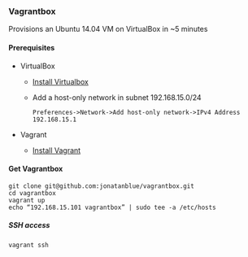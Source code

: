 ### Vagrantbox

Provisions an Ubuntu 14.04 VM on VirtualBox in ~5 minutes

#### Prerequisites

- VirtualBox

    - [Install Virtualbox](http://virtualbox.org/wiki/Downloads)


    - Add a host-only network in subnet 192.168.15.0/24

        ``Preferences->Network->Add host-only network->IPv4 Address 192.168.15.1``

- Vagrant
    
    - [Install Vagrant](http://docs.vagrantup.com/v2/installation/)

#### Get Vagrantbox 

    git clone git@github.com:jonatanblue/vagrantbox.git
    cd vagrantbox 
    vagrant up
    echo “192.168.15.101 vagrantbox” | sudo tee -a /etc/hosts

##### SSH access

    vagrant ssh 

